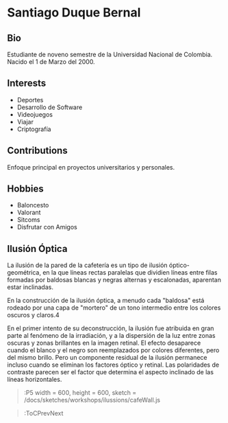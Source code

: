 # Santiago Duque Bernal

## Bio
Estudiante de noveno semestre de la Universidad Nacional de Colombia. Nacido el 1 de Marzo del 2000.
## Interests

* Deportes
* Desarrollo de Software
* Videojuegos
* Viajar
* Criptografía

## Contributions

Enfoque principal en proyectos universitarios y personales.

## Hobbies

* Baloncesto
* Valorant 
* Sitcoms
* Disfrutar con Amigos

## Ilusión Óptica

La ilusión de la pared de la cafetería es un tipo de ilusión óptico-geométrica, en la que líneas rectas paralelas que dividien líneas entre filas formadas por baldosas blancas y negras alternas y escalonadas, aparentan estar inclinadas.

En la construcción de la ilusión óptica, a menudo cada "baldosa" está rodeado por una capa de "mortero" de un tono intermedio entre los colores oscuros y claros.4​

En el primer intento de su deconstrucción, la ilusión fue atribuida en gran parte al fenómeno de la irradiación, y a la dispersión de la luz entre zonas oscuras y zonas brillantes en la imagen retinal.​ El efecto desaparece cuando el blanco y el negro son reemplazados por colores diferentes, pero del mismo brillo.​ Pero un componente residual de la ilusión permanece incluso cuando se eliminan los factores óptico y retinal. Las polaridades de contraste parecen ser el factor que determina el aspecto inclinado de las líneas horizontales.


> :P5 width = 600, height = 600, sketch = /docs/sketches/workshops/ilussions/cafeWall.js

> :ToCPrevNext